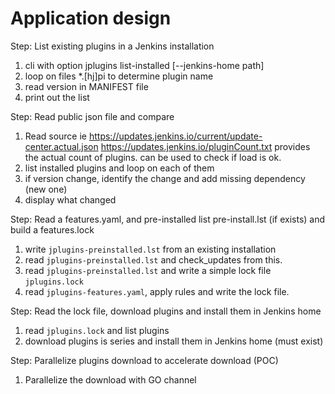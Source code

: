 # Application design

Step: List existing plugins in a Jenkins installation

1. cli with option
    jplugins list-installed [--jenkins-home path]
2. loop on files *.[hj]pi to determine plugin name
3. read version in MANIFEST file
4. print out the list

Step: Read public json file and compare

1. Read source ie https://updates.jenkins.io/current/update-center.actual.json
    https://updates.jenkins.io/pluginCount.txt provides the actual count of plugins. can be used to check if load is ok.
2. list installed plugins and loop on each of them
3. if version change, identify the change and add missing dependency (new one)
4. display what changed

Step: Read a features.yaml, and pre-installed list pre-install.lst (if exists) and build a features.lock

1. write `jplugins-preinstalled.lst` from an existing installation
2. read `jplugins-preinstalled.lst` and check_updates from this.
3. read `jplugins-preinstalled.lst` and write a simple lock file `jplugins.lock`
4. read `jplugins-features.yaml`, apply rules and write the lock file.

Step: Read the lock file, download plugins and install them in Jenkins home

1. read `jplugins.lock` and list plugins
2. download plugins is series and install them in Jenkins home (must exist)

Step: Parallelize plugins download to accelerate download (POC)

1. Parallelize the download with GO channel

